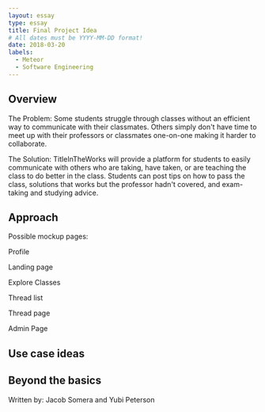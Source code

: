 ```yaml
---
layout: essay
type: essay
title: Final Project Idea
# All dates must be YYYY-MM-DD format!
date: 2018-03-20
labels:
  - Meteor 
  - Software Engineering
---
```


## Overview
The Problem: Some students struggle through classes without an efficient way to communicate with their classmates. Others simply don't have time to meet up with their professors or classmates one-on-one making it harder to collaborate.

The Solution: TitleInTheWorks will provide a platform for students to easily communicate with others who are taking, have taken, or are teaching the class to do better in the class. Students can post tips on how to pass the class, solutions that works but the professor hadn't covered, and exam-taking and studying advice.

## Approach

Possible mockup pages:
  
  Profile
  
  Landing page
  
  Explore Classes
  
  Thread list
  
  Thread page
  
  Admin Page

## Use case ideas


## Beyond the basics



Written by: Jacob Somera and Yubi Peterson
